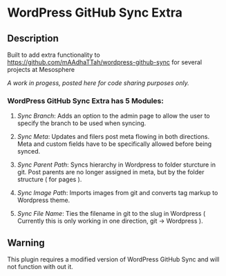 # WordPress GitHub Sync Extra #

## Description ##

Built to add extra functionality to https://github.com/mAAdhaTTah/wordpress-github-sync for several projects at Mesosphere

*A work in progess, posted here for code sharing purposes only.*

### WordPress GitHub Sync Extra has 5 Modules: ###

1. *Sync Branch*: Adds an option to the admin page to allow the user to specify the branch to be used when syncing.

2. *Sync Meta*: Updates and filers post meta flowing in both directions. Meta and custom fields have to be specifically allowed before being synced.

3. *Sync Parent Path*: Syncs hierarchy in Wordpress to folder sturcture in git. Post parents are no longer assigned in meta, but by the folder structure ( for pages ).

4. *Sync Image Path*: Imports images from git and converts tag markup to Wordpress theme.

5. *Sync File Name*: Ties the filename in git to the slug in Wordpress ( Currently this is only working in one direction, git -> Wordpress ). 
 
## Warning ##

This plugin requires a modified version of WordPress GitHub Sync and will not function with out it.
